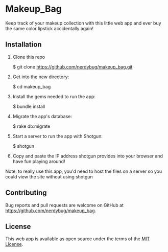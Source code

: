 # Makeup_Bag

Keep track of your makeup collection with this little web app and ever buy the same color lipstick accidentally again!

## Installation

1. Clone this repo

    $ git clone https://github.com/nerdybug/makeup_bag.git

2. Get into the new directory:

    $ cd makeup_bag

3. Install the gems needed to run the app:

    $ bundle install

4. Migrate the app's database:

    $ rake db:migrate

5. Start a server to run the app with Shotgun:

    $ shotgun

6. Copy and paste the IP address shotgun provides into your browser and have fun playing around!

Note: to really use this app, you'd need to host the files on a server so you could view the site without using shotgun

## Contributing

Bug reports and pull requests are welcome on GitHub at https://github.com/nerdybug/makeup_bag.

## License

This web app is available as open source under the terms of the [MIT License](http://opensource.org/licenses/MIT).
